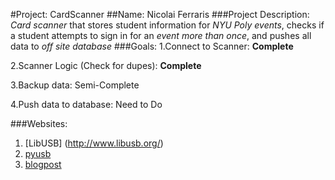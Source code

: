 #Project: CardScanner
##Name: Nicolai Ferraris
###Project Description:
*Card scanner* that stores student information for *NYU Poly events*, checks if a student attempts to sign in for an _event more than once_, and pushes all data to *off site database*
###Goals:
1.Connect to Scanner: **Complete**

2.Scanner Logic (Check for dupes): **Complete**

3.Backup data: Semi-Complete

4.Push data to database: Need to Do


###Websites:
1. [LibUSB] (http://www.libusb.org/)
2. [pyusb](http://walac.github.io/pyusb/)
3. [blogpost](http://nessy.info/?p=70)
